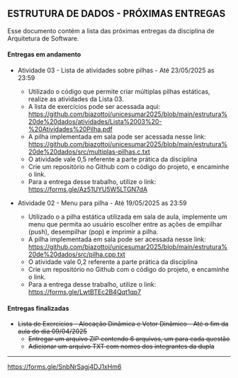 ## ESTRUTURA DE DADOS - PRÓXIMAS ENTREGAS

Esse documento contém a lista das próximas entregas da disciplina de Arquitetura de Software.

#### Entregas em andamento

- Atividade 03 - Lista de atividades sobre pilhas - Até 23/05/2025 as 23:59                                                 
    + Utilizado o código que permite criar múltiplas pilhas estáticas, realize as atividades da Lista 03.
    + A lista de exercícios pode ser acessada aqui: https://github.com/biazottoj/unicesumar2025/blob/main/estrutura%20de%20dados/atividades/Lista%2003%20-%20Atividades%20Pilha.pdf
    + A pilha implementada em sala pode ser acessada nesse link: https://github.com/biazottoj/unicesumar2025/blob/main/estrutura%20de%20dados/src/multiplas-pilhas.c.txt  
    + O atividade vale 0,5 referente a parte prática da disciplina
    + Crie um repositório no Github com o código do projeto, e encaminhe o link.
    + Para a entrega desse trabalho, utilize o link: https://forms.gle/Az51UYU5W5LTGN7dA

- Atividade 02 - Menu para pilha - Até 19/05/2025 as 23:59                                                 
    + Utilizado o a pilha estática utilizada em sala de aula, implemente um menu que permita ao usuário escolher entre as ações de empilhar (push), desempilhar (pop) e imprimir a pilha.
    + A pilha implementada em sala pode ser acessada nesse link: https://github.com/biazottoj/unicesumar2025/blob/main/estrutura%20de%20dados/src/pilha.cpp.txt    
    + O atividade vale 0,2 referente a parte prática da disciplina
    + Crie um repositório no Github com o código do projeto, e encaminhe o link.
    + Para a entrega desse trabalho, utilize o link: https://forms.gle/LwtBTEc2B4Qqt1qp7
 

 #### Entregas finalizadas

 - ~~Lista de Exercícios - Alocação Dinâmica e Vetor Dinâmico - Até o fim da aula do dia 09/04/2025~~
    + ~~Entregar um arquivo ZIP contendo 6 arquivos, um para cada questão~~
    + ~~Adicionar um arquivo TXT com nomes dos integrantes da dupla~~

___

https://forms.gle/SnbNrSagj4DJ1xHm6